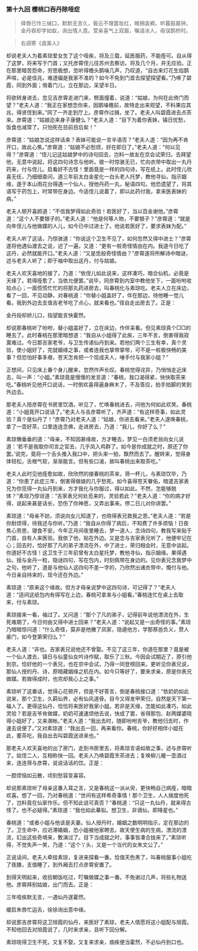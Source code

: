 <script type="text/javascript">
    var head = document.getElementsByTagName('head')[0];
    cssURL = '/public/article_1.css';
    linkTag = document.createElement('link');
    linkTag.href = cssURL;
    linkTag.setAttribute('type','text/css');
    linkTag.setAttribute('rel','stylesheet');
    head.appendChild(linkTag);
</script>
### 第十九回 樱桃口吞丹除哑症

> 绎唇已作三缄口，默默无言久，鬓云不理罢妆红，帷拥衾裯，听暮鼓晨钟。金丹吞却字如蚁，询出情人意。萱亲喜气上双眉，嘱语冰人，毋误鹊桥时。

> 右调寄《虞美人》

却说老夫人为着素琼爱女生了这个哑疾，将及三载，延医服药，不能痊可。自从得了这梦，将来写于门首；又托彦霄侄儿往苏州去察访。将及几个月，并无应验。正在那里暗苦怨命，穷思极想，忽听得檐头鹊噪几声，乃叹道，“自古来灯花生焰鹊声喧，必是佳兆，难道偏是我家不准的？如今不免到门首去探望探望看。”乃唤了碧霞，同到外面；倚着门儿，立在那边，呆望半日。

将欲转身进去，忽见吉彦霄走进门来，劈面撞着，说道：“姑娘，为何在此倚门而望？”老夫人道：“我正在家想念你来，因鹊噪檐前，故特走出来观望，不料果应其兆，得贤侄到来。”同了一齐走到厅上。彦霄作过揖，坐了。老夫人叫碧霞进去点茶来。彦霄道：“姑娘迩来身子康健么？”老夫人道：“目下为着你表妹，镇日忧愁，饭食也减常了。只怕死在目前目后矣！”

彦霄道：“姑娘怎说这样话来？表妹可能说一言半语否？”老夫人道：“因为再不肯开口，故此心焦。”彦霄道：“姑娘不必愁烦，好在即日了。”老夫人道：“何以见得？”彦霄道：“侄儿记这姑娘梦中的诗句回去，岂料一故友在京会试荣归，去拜望他，无意中说起，将这四句诗念与他听。彼一时惊骇无已，忙向衣带中取出一丸丹药来，付与侄儿。启看好不古怪！里面竟是一样的四句诗，写在纸上。此时侄儿欣喜无任，乃细细查问，道三年前太白金星化一白头老人托梦，教他寻仙，指示姻缘，遂于本山雨花台得遇一个仙人，授他丹药一丸，秘语四句。他恐遗望了，将其语写于药包上，时常带在身边。今适侄儿说着了，即以此药付我，拿来医表妹的病。”

老夫人顿开喜颜道：“不信我梦得如此奇验！若医好了，当以百金谢他。”彦霄道：“这个人不要银子的。”老夫人道：“他是何等人物，不要银子？”彦霄道：“就是向年侄儿与他做媒的人儿，如今已中过进士了。他说若医好了，要求表妹为配。”

老夫人听了这话，乃惊骇道：“你说这个卫生不见了，如何忽然又得中进士？”彦霄遂将他遇仙渡去之说，述了一遍，又道：“更有一桩奇怪情由在内。我道今日吃了这丹，必然就能开口。”老夫人道：“又是恁般奇怪情由？”彦霄遂将所解诗中暗谜，述与老夫人听了；即于袖中取出这丹，付与姑娘。

老夫人欢天喜地的接了，乃道：“依侄儿如此说来，这样凑巧，暗合仙机，必竟是天缘了。若得痊愈了，当依允便罢。”说毕，同彦霄到内室中教他坐下，一面吩咐收拾点心；一面慌慌忙忙的将那丸药进房去，叫春桃化与素琼吃。老夫人立在床边，看了一回，不见动静，对春桃道：“你替小姐盖好了，伴在那边，待他睡一觉儿看。我到外边去支值吉老爷吃了点心，就来看也。”径自走出房去了。正是：

金丹投却娇儿口，指望能言快霍然。

却说那春桃听了吩咐，替小姐盖好了，立在床边，作伴呆看。但见素琼真个□□的睡去了。此时春桃在那里暗想道：“我自从小姐得了此疾，三年不言，倒害得我寂寞难过。今日那吉家老爷，与卫生传递仙丹到来。若他们两个三生有幸，真个灵验，使小姐好了，完就姻缘之事，或者连我也挚带挚带，可不是一桩极快畅的美事？但恐怕好事多艰，苍天怎肯把一个现成夫人，唾手付与我家小姐？”

正想间，只见床上番个身儿醒来，忽然作声长叹。春桃觉得诧异，乃悄悄走近床去，叫一声：“小姐。”素琼竟是慢慢的发言道：“春桃，我口渴得紧，快快取茶来吃。”春桃听见他开口说话，一时倒欢喜得遍身麻木了，不及答应，拍手拍脚的笑到外边去。

那老夫人陪彦霄在书房里饮酒，听见了，忙唤春桃进去，问他为何如此欢笑。春桃道：“小姐竟开口说话了。”老夫人与吉彦霄听了，齐声道：“有这样奇事，如此灵验？真个是仙丹了！”彦霄乃对老夫人道：“姑娘，你进去看来。”老夫人遂唤春桃，拿了一壶好茶，口里连连念佛，走进房去，乃道：“我儿，你好了么？”

素琼懒垂垂的道：“母亲，不知因甚缘故，方才睡去，梦见一白须老翁向女儿说道：‘若不是我取你司言之官去，几乎凤入鸡群了。如今是你成就之时，原还了你罢。’说完，竟将一个舌头推入我口中，把头来一拍，飘然而去了。醒转来，觉得身体轻松，舌根气软，渐渐能言。但有些口渴，故叫春桃出来取茶吃。”

老夫人此时见他痊愈如故，欣欣然的接春桃的茶来，筛一杯儿，与素琼饮毕，乃道：“你患了此症三年，倒害得做娘的几乎愁死。如今喜得苍天眷佑，暗遣吉家表兄为你觅得一丸仙丹到来，方才我化与你服过，得以如此。不然，怎能够脱体？”素琼乃惊讶道：“吉家表兄何处觅来的，灵验若此？”老夫人道：“你的病才好得，说起来甚是话长，恐伤了你神思，又弄出事来。停二日儿对你讲罢。”

素琼道：“母亲不妨，须说向女儿知道了，也晓得表兄救我之恩。”老夫人道：“若是你耐烦得，待我述与你听。”乃道：“我自从你得了病后，不知费了许多烦恼！日夜焦心劳思，寝食不安。今年正月间夜里睡去，梦一道人，念诗四句，教我写来贴于门首，自有人来医验。我依了他，贴在外边。又是念与吉家表兄听了，他便牢记在心；回去时，恰好那了凡的弟子漂流在外，中了进士，荣归相会时，无意中谈起。你道好不古怪！这卫生于三年前曾有太白星托梦，教他寻仙，指示姻缘。果得遇仙，授与金丹一粒，隐谜四句，写在包内，时刻佩带在身边的。见你表兄念我梦中之句，他听了，道是与他仙人这四句不差一字的，乃欣然出诸衣带中，慨付与他。今日亲自持来的，现今还在外边。”

素琼道：“原来这个缘故。但方才母亲说梦中这四句诗，可记得了？”老夫人道：“适间这纸包内有得写在上边，春桃可拿来与小姐看。”春桃连忙在桌上去取来，付与素琼。

素琼接来一看，袖过了。又问道：“那个了凡的弟子，记得前年说他漂流在外，生死难期了，今日何由又得中进士回来？”老夫人道：“说起又是一出奇怪的事。”素琼乃暗暗惊问道：“什么奇怪，莫非是他撇了凤家，隐遁他方，学那蔡邕负义，赘人豪门，如今登第荣归么？”

老夫人道：“非也。吉家表兄说他还不曾娶。不见了这三年，你道在那里？竟是被一个仙人渡去，镇日与仙童仙女吟诗作赋，取乐了三秋。今因会试期近了，原引他到京。恰好他的一个表兄，也在京中会试，乃得一同登榜回来。更听见你表兄说，那仙人授的丹、诗，原暗藏姻缘之机在内。如今只等好了，要来求亲，原是你表兄做媒。若做得成时，也完却我心上之事。”

素琼听了这番话，觉得心花顿开，但是不好答言，倒是春桃接口道：“依奶奶如此说来，那个卫生，久羁仙界，必有仙风道骨。目今又得发甲荣归，自然是天下第一福人了。更得这仙丹，恰恰将来医好我家小姐。若非是天缘，怎能如此凑巧，如此灵验？若是吉爷肯做媒，奶奶可速速烦他去说，快成了罢，省得那包、赵两媒婆晓得小姐好了，又来溷帐。”老夫人道：“我出去时，随即吩咐吉爷，教他归去时，作速去说便了。”又对素琼道：“我出去一回，再来看你。春桃，你好好相伴小姐在此，要茶吃，我自出去叫碧霞送进来也。”

那老夫人欢天喜地的出了房门，走到书房里去，将素琼言语如故之事，述与彦霄听了。姑侄二人，互相称快一回。老夫人乃唤碧霞烹茶进去；复唤柳儿暖一壶酒过来，连连筛与彦霄，说说话话的饮。正是：

一腔烦恼如云散，顷刻愁容变喜容。

却说那素琼听了母亲这番入耳之言，又是春桃这一派从臾，更快畅自己病痊，暗暗欢喜。想了一回，乃对春桃道：“世间有这样希奇事情！那个卫生，人人揣度他死了，岂料竟在仙家作乐。但不知此说可真否？”春桃道：“只这一丸仙丹，就来得古怪了。也不必疑得。”素琼道：“我也如此摹拟。想卫生，非谪仙，即降星也。”

春桃道：“或者小姐与他该是夫妻。仙人授丹时，婚姻之数明明指示，定在那边的了。卫生命中，应迟滞婚姻，恐小姐被他家聘去，故天使生病的生病，漂流的漂流，幻出这些奇境来，敷演过了。目下当成就之时，事事皆凑合拢来了。”素琼听得，不觉失声一笑，乃道：“这个丫头，又是一个当代的女朱文公了。”

正说话间，老夫人牵挂素琼，复进来探看一番。恰值天色黑了，叫春桃服事小姐吃了夜膳，支值睡了，到外厢去打点彦霄安置了。

到得天明起来，收拾朝饭吃过，叮嘱做媒之事一番。不免谢过几声，将些礼物送他。彦霄拜别姑娘，出门而去。正是：

三年哑疾默无言，一遇仙丹遂霍然。

缓启朱唇忙运舌，徐徐询出意中缘。

却说那吉彦霄将这卫旭霞的仙丹，来医好了素琼，老夫人情愿将这小姐配与旭霞。不知他回去对旭霞说了，几时来求亲，且听下回分解。

素琼晓得卫生不死，又复不娶，又复来求亲，痼疾便当霍然，不必仙丹到口也。